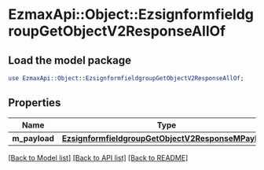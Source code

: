 # EzmaxApi::Object::EzsignformfieldgroupGetObjectV2ResponseAllOf

## Load the model package
```perl
use EzmaxApi::Object::EzsignformfieldgroupGetObjectV2ResponseAllOf;
```

## Properties
Name | Type | Description | Notes
------------ | ------------- | ------------- | -------------
**m_payload** | [**EzsignformfieldgroupGetObjectV2ResponseMPayload**](EzsignformfieldgroupGetObjectV2ResponseMPayload.md) |  | 

[[Back to Model list]](../README.md#documentation-for-models) [[Back to API list]](../README.md#documentation-for-api-endpoints) [[Back to README]](../README.md)


